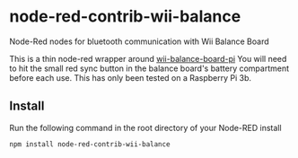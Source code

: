 node-red-contrib-wii-balance
============================

Node-Red nodes for bluetooth communication with Wii Balance Board

This is a thin node-red wrapper around [wii-balance-board-pi](https://github.com/JohannesMerkt/wii-balance-board-pi)
You will need to hit the small red sync button in the balance board's battery compartment before each use.
This has only been tested on a Raspberry Pi 3b. 

Install
-------

Run the following command in the root directory of your Node-RED install

    npm install node-red-contrib-wii-balance
